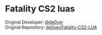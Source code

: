 # Fatality CS2 luas

Original Developer: [@de0ver](https://github.com/de0ver) </br>
Original Repository: [de0ver/Fatality-CS2-LUA](https://github.com/de0ver/Fatality-CS2-LUA)
